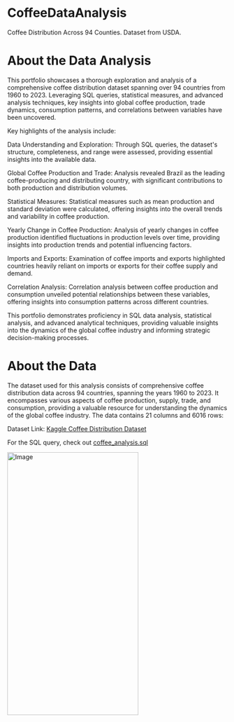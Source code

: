 # CoffeeDataAnalysis
Coffee Distribution Across 94 Counties. Dataset from USDA.

# About the Data Analysis

This portfolio showcases a thorough exploration and analysis of a comprehensive coffee distribution dataset spanning over 94 countries from 1960 to 2023. Leveraging SQL queries, statistical measures, and advanced analysis techniques, key insights into global coffee production, trade dynamics, consumption patterns, and correlations between variables have been uncovered.

Key highlights of the analysis include:

Data Understanding and Exploration: Through SQL queries, the dataset's structure, completeness, and range were assessed, providing essential insights into the available data.

Global Coffee Production and Trade: Analysis revealed Brazil as the leading coffee-producing and distributing country, with significant contributions to both production and distribution volumes.

Statistical Measures: Statistical measures such as mean production and standard deviation were calculated, offering insights into the overall trends and variability in coffee production.

Yearly Change in Coffee Production: Analysis of yearly changes in coffee production identified fluctuations in production levels over time, providing insights into production trends and potential influencing factors.

Imports and Exports: Examination of coffee imports and exports highlighted countries heavily reliant on imports or exports for their coffee supply and demand.

Correlation Analysis: Correlation analysis between coffee production and consumption unveiled potential relationships between these variables, offering insights into consumption patterns across different countries.

This portfolio demonstrates proficiency in SQL data analysis, statistical analysis, and advanced analytical techniques, providing valuable insights into the dynamics of the global coffee industry and informing strategic decision-making processes.

# About the Data

The dataset used for this analysis consists of comprehensive coffee distribution data across 94 countries, spanning the years 1960 to 2023. It encompasses various aspects of coffee production, supply, trade, and consumption, providing a valuable resource for understanding the dynamics of the global coffee industry. The data contains 21 columns and 6016 rows:

Dataset Link: [Kaggle Coffee Distribution Dataset](https://www.kaggle.com/datasets/parasrupani/coffee-distribution-across-94-counties/data)

For the SQL query, check out [coffee_analysis.sql](../CoffeeAnalysisData/coffee_analysis.sql)

<img src="https://github.com/Faizansa2000/CoffeeDataAnalysis/assets/35305041/af0551c1-e62e-4cef-82b6-d9b40c475df7" alt="Image" width="300" height="600">



